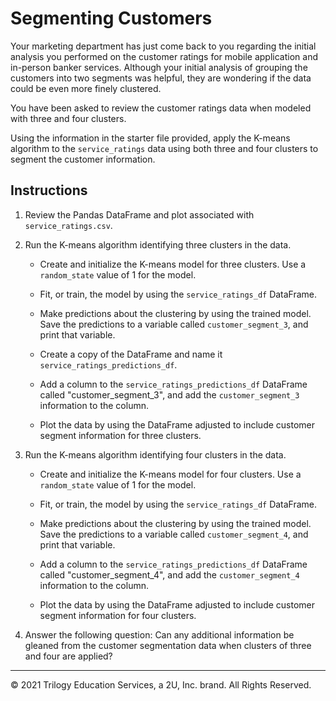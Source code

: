 # Segmenting Customers

Your marketing department has just come back to you regarding the initial analysis you performed on the customer ratings for mobile application and in-person banker services. Although your initial analysis of grouping the customers into two segments was helpful, they are wondering if the data could be even more finely clustered.

You have been asked to review the customer ratings data when modeled with three and four clusters.

Using the information in the starter file provided, apply the K-means algorithm to the `service_ratings` data using both three and four clusters to segment the customer information.

## Instructions

1. Review the Pandas DataFrame and plot associated with `service_ratings.csv`.

2. Run the K-means algorithm identifying three clusters in the data.

   - Create and initialize the K-means model for three clusters. Use a `random_state` value of 1 for the model.

   - Fit, or train, the model by using the `service_ratings_df` DataFrame.

   - Make predictions about the clustering by using the trained model. Save the predictions to a variable called `customer_segment_3`, and print that variable.

   - Create a copy of the DataFrame and name it `service_ratings_predictions_df`.

   - Add a column to the `service_ratings_predictions_df` DataFrame called "customer_segment_3", and add the `customer_segment_3` information to the column.

   - Plot the data by using the DataFrame adjusted to include customer segment information for three clusters.

3. Run the K-means algorithm identifying four clusters in the data.

   - Create and initialize the K-means model for four clusters. Use a `random_state` value of 1 for the model.

   - Fit, or train, the model by using the `service_ratings_df` DataFrame.

   - Make predictions about the clustering by using the trained model. Save the predictions to a variable called `customer_segment_4`, and print that variable.

   - Add a column to the `service_ratings_predictions_df` DataFrame called "customer_segment_4", and add the `customer_segment_4` information to the column.

   - Plot the data by using the DataFrame adjusted to include customer segment information for four clusters.

4. Answer the following question: Can any additional information be gleaned from the customer segmentation data when clusters of three and four are applied?

---

© 2021 Trilogy Education Services, a 2U, Inc. brand. All Rights Reserved.
